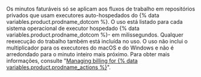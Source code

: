 Os minutos faturáveis só se aplicam aos fluxos de trabalho em repositórios privados que usam executores auto-hospedados do {% data variables.product.prodname_dotcom %}. O uso está listado para cada sistema operacional de executor hospedado {% data variables.product.prodname_dotcom %}- em milissegundos. Qualquer reexecução do trabalho também está incluída no uso. O uso não inclui o multiplicador para os executores do macOS e do Windows e não é arredondado para o minuto inteiro mais próximo. Para obter mais informações, consulte "[Managing billing for {% data variables.product.prodname_actions %}](/github/setting-up-and-managing-billing-and-payments-on-github/managing-billing-for-github-actions)".